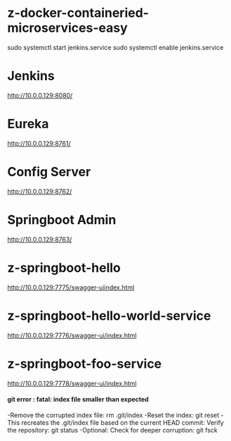 # z-docker-containeried-microservices-easy

sudo systemctl start jenkins.service
sudo systemctl enable jenkins.service

# Jenkins
http://10.0.0.129:8080/

# Eureka
http://10.0.0.129:8761/
# Config Server
http://10.0.0.129:8762/

# Springboot Admin
http://10.0.0.129:8763/

# z-springboot-hello
http://10.0.0.129:7775/swagger-uiindex.html
# z-springboot-hello-world-service
http://10.0.0.129:7776/swagger-ui/index.html
# z-springboot-foo-service
http://10.0.0.129:7778/swagger-ui/index.html


#### git error : fatal: index file smaller than expected
-Remove the corrupted index file:
	rm .git/index
-Reset the index:
	git reset
-This recreates the .git/index file based on the current HEAD commit: Verify the repository:
	git status
-Optional: Check for deeper corruption:
	git fsck



